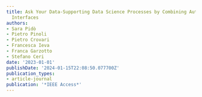 ```yaml
---
title: Ask Your Data-Supporting Data Science Processes by Combining AutoML and Conversational
  Interfaces
authors:
- Sara Pidò
- Pietro Pinoli
- Pietro Crovari
- Francesca Ieva
- Franca Garzotto
- Stefano Ceri
date: '2023-01-01'
publishDate: '2024-01-15T22:08:50.077700Z'
publication_types:
- article-journal
publication: '*IEEE Access*'
---
```

